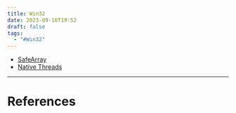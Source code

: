 ```yaml
---
title: Win32
date: 2023-09-16T19:52
draft: false
tags:
  - "#Win32"
---
```

- [SafeArray](/study/factoids/computer/microsoft/com/safearray)
- [Native Threads](/study/factoids/computer/microsoft/win32/native-threads)

---
# References
